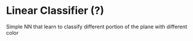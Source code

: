 # Linear Classifier (?)
Simple NN that learn to classify different portion of the plane with different color
